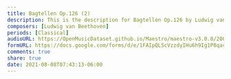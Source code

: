 ```yaml
---
title: Bagtellen Op.126 (2)
description: This is the description for Bagtellen Op.126 by Ludwig van Beethoven
composers: [Ludwig van Beethoven]
periods: [Classical]
audioURL: https://OpenMusicDataset.github.io/Maestro/maestro-v3.0.0/2009/MIDI-Unprocessed_10_R1_2009_01-02_ORIG_MID--AUDIO_10_R1_2009_10_R1_2009_02_WAV.midi
formURL: https://docs.google.com/forms/d/e/1FAIpQLScVzzdyIHu6h9Ig1P8qacJoz4nBUgiTbZNTZyFzbMMWDJcUrw/viewform
comments: true
share: true
date: 2021-08-08T07:43:13-06:00
---
```

